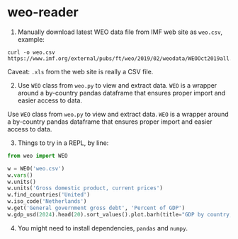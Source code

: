 # weo-reader


1. Manually download latest WEO data file from IMF web site as `weo.csv`, example:

```
curl -o weo.csv https://www.imf.org/external/pubs/ft/weo/2019/02/weodata/WEOOct2019all.xls
```

Caveat: `.xls` from the web site is really a CSV file.

2. Use `WEO` class from `weo.py` to view and extract data. `WEO` is a wrapper around a by-country pandas dataframe that ensures proper import and easier access to data.

Use `WEO` class from `weo.py` to view and extract data. `WEO` is a wrapper around a by-country pandas dataframe that ensures proper import and easier access to data.

3. Things to try in a REPL, by line:

```python
from weo import WEO

w = WEO('weo.csv') 
w.vars()
w.units()    
w.units('Gross domestic product, current prices')
w.find_countries('United')
w.iso_code('Netherlands')
w.get('General government gross debt', 'Percent of GDP')
w.gdp_usd(2024).head(20).sort_values().plot.barh(title="GDP by country, USD bln (2024)")
```

4. You might need to install dependencies, `pandas` and `numpy`.

